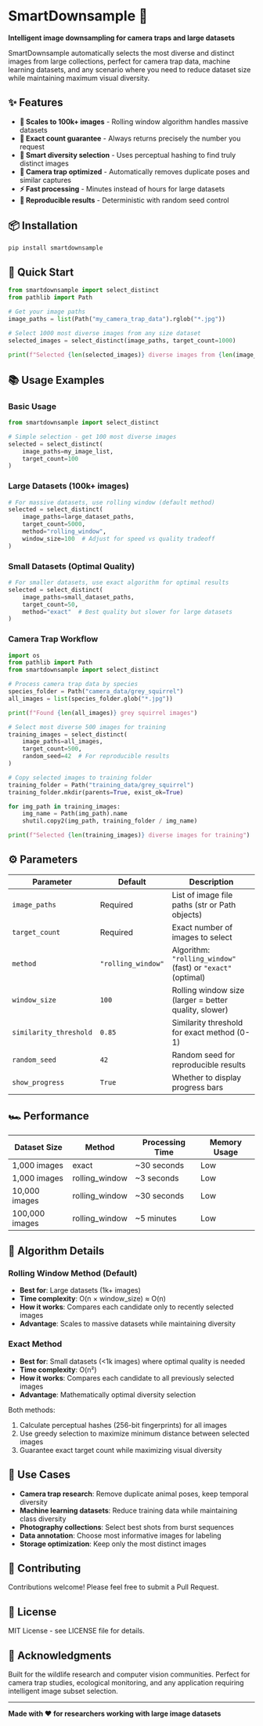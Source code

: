 # SmartDownsample 🎯

**Intelligent image downsampling for camera traps and large datasets**

SmartDownsample automatically selects the most diverse and distinct images from large collections, perfect for camera trap data, machine learning datasets, and any scenario where you need to reduce dataset size while maintaining maximum visual diversity.

## ✨ Features

- **🚀 Scales to 100k+ images** - Rolling window algorithm handles massive datasets
- **🎯 Exact count guarantee** - Always returns precisely the number you request
- **🧠 Smart diversity selection** - Uses perceptual hashing to find truly distinct images
- **📸 Camera trap optimized** - Automatically removes duplicate poses and similar captures
- **⚡ Fast processing** - Minutes instead of hours for large datasets
- **🔄 Reproducible results** - Deterministic with random seed control

## 📦 Installation

```bash
pip install smartdownsample
```

## 🚀 Quick Start

```python
from smartdownsample import select_distinct
from pathlib import Path

# Get your image paths
image_paths = list(Path("my_camera_trap_data").rglob("*.jpg"))

# Select 1000 most diverse images from any size dataset
selected_images = select_distinct(image_paths, target_count=1000)

print(f"Selected {len(selected_images)} diverse images from {len(image_paths)} total")
```

## 📚 Usage Examples

### Basic Usage

```python
from smartdownsample import select_distinct

# Simple selection - get 100 most diverse images
selected = select_distinct(
    image_paths=my_image_list,
    target_count=100
)
```

### Large Datasets (100k+ images)

```python
# For massive datasets, use rolling window (default method)
selected = select_distinct(
    image_paths=large_dataset_paths,
    target_count=5000,
    method="rolling_window",
    window_size=100  # Adjust for speed vs quality tradeoff
)
```

### Small Datasets (Optimal Quality)

```python
# For smaller datasets, use exact algorithm for optimal results
selected = select_distinct(
    image_paths=small_dataset_paths,
    target_count=50,
    method="exact"  # Best quality but slower for large datasets
)
```

### Camera Trap Workflow

```python
import os
from pathlib import Path
from smartdownsample import select_distinct

# Process camera trap data by species
species_folder = Path("camera_data/grey_squirrel")
all_images = list(species_folder.glob("*.jpg"))

print(f"Found {len(all_images)} grey squirrel images")

# Select most diverse 500 images for training
training_images = select_distinct(
    image_paths=all_images,
    target_count=500,
    random_seed=42  # For reproducible results
)

# Copy selected images to training folder
training_folder = Path("training_data/grey_squirrel")
training_folder.mkdir(parents=True, exist_ok=True)

for img_path in training_images:
    img_name = Path(img_path).name
    shutil.copy2(img_path, training_folder / img_name)

print(f"Selected {len(training_images)} diverse images for training")
```

## ⚙️ Parameters

| Parameter | Default | Description |
|-----------|---------|-------------|
| `image_paths` | Required | List of image file paths (str or Path objects) |
| `target_count` | Required | Exact number of images to select |
| `method` | `"rolling_window"` | Algorithm: `"rolling_window"` (fast) or `"exact"` (optimal) |
| `window_size` | `100` | Rolling window size (larger = better quality, slower) |
| `similarity_threshold` | `0.85` | Similarity threshold for exact method (0-1) |
| `random_seed` | `42` | Random seed for reproducible results |
| `show_progress` | `True` | Whether to display progress bars |

## 🏎️ Performance

| Dataset Size | Method | Processing Time | Memory Usage |
|--------------|--------|----------------|--------------|
| 1,000 images | exact | ~30 seconds | Low |
| 1,000 images | rolling_window | ~3 seconds | Low |
| 10,000 images | rolling_window | ~30 seconds | Low |
| 100,000 images | rolling_window | ~5 minutes | Low |

## 🧮 Algorithm Details

### Rolling Window Method (Default)
- **Best for**: Large datasets (1k+ images)
- **Time complexity**: O(n × window_size) ≈ O(n)
- **How it works**: Compares each candidate only to recently selected images
- **Advantage**: Scales to massive datasets while maintaining diversity

### Exact Method
- **Best for**: Small datasets (<1k images) where optimal quality is needed
- **Time complexity**: O(n²)
- **How it works**: Compares each candidate to all previously selected images
- **Advantage**: Mathematically optimal diversity selection

Both methods:
1. Calculate perceptual hashes (256-bit fingerprints) for all images
2. Use greedy selection to maximize minimum distance between selected images
3. Guarantee exact target count while maximizing visual diversity

## 🎯 Use Cases

- **Camera trap research**: Remove duplicate animal poses, keep temporal diversity
- **Machine learning datasets**: Reduce training data while maintaining class diversity  
- **Photography collections**: Select best shots from burst sequences
- **Data annotation**: Choose most informative images for labeling
- **Storage optimization**: Keep only the most distinct images

## 🤝 Contributing

Contributions welcome! Please feel free to submit a Pull Request.

## 📄 License

MIT License - see LICENSE file for details.

## 🙏 Acknowledgments

Built for the wildlife research and computer vision communities. Perfect for camera trap studies, ecological monitoring, and any application requiring intelligent image subset selection.

---

**Made with ❤️ for researchers working with large image datasets**